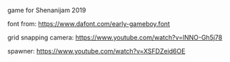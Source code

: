 game for Shenanijam 2019

font from:
https://www.dafont.com/early-gameboy.font

grid snapping camera:
https://www.youtube.com/watch?v=lNNO-Gh5j78

spawner:
https://www.youtube.com/watch?v=XSFDZeid6OE